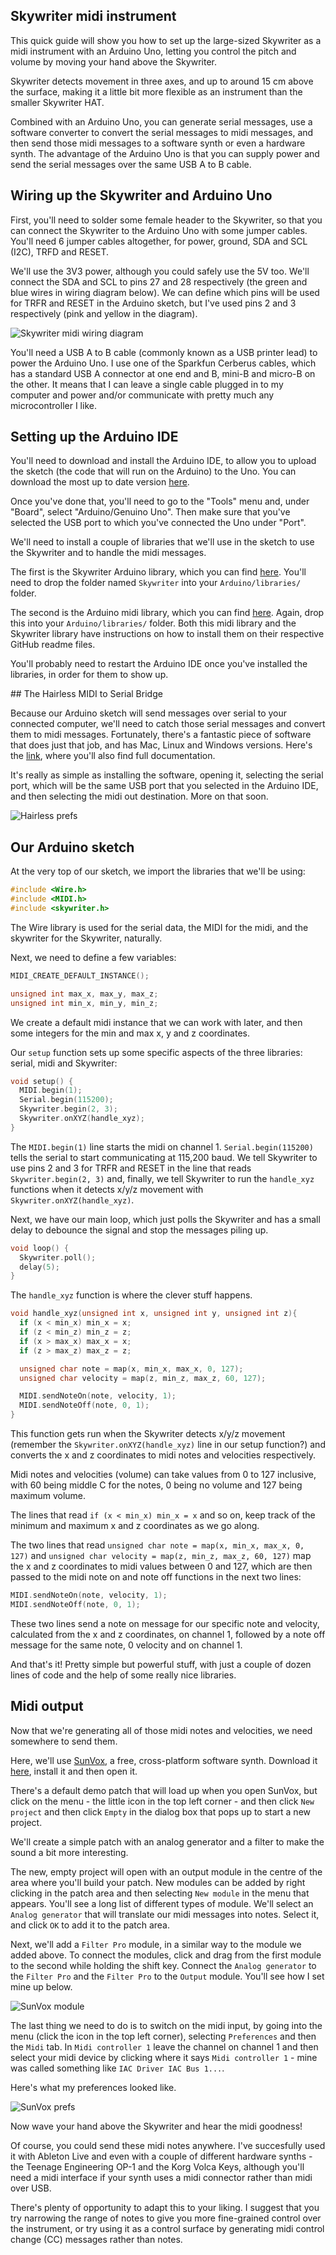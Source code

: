 ## Skywriter midi instrument

This quick guide will show you how to set up the large-sized Skywriter as a
midi instrument with an Arduino Uno, letting you control the pitch and volume
by moving your hand above the Skywriter.

Skywriter detects movement in three axes, and up to around 15 cm above the
surface, making it a little bit more flexible as an instrument than the
smaller Skywriter HAT.

Combined with an Arduino Uno, you can generate serial messages,
use a software converter to convert the serial messages to midi messages, and
then send those midi messages to a software synth or even a hardware synth. The
advantage of the Arduino Uno is that you can supply power and send the serial
messages over the same USB A to B cable.

## Wiring up the Skywriter and Arduino Uno

First, you'll need to solder some female header to the Skywriter, so that you
can connect the Skywriter to the Arduino Uno with some jumper cables. You'll
need 6 jumper cables altogether, for power, ground, SDA and SCL (I2C), TRFD
and RESET.

We'll use the 3V3 power, although you could safely use the 5V too. We'll
connect the SDA and SCL to pins 27 and 28 respectively (the green and blue
wires in wiring diagram below). We can define which pins will be used for
TRFR and RESET in the Arduino sketch, but I've used pins 2 and 3 respectively
(pink and yellow in the diagram).

![Skywriter midi wiring diagram](images/skywriter_midi.jpg)

You'll need a USB A to B cable (commonly known as a USB printer lead) to power
the Arduino Uno. I use one of the Sparkfun Cerberus cables, which has a standard
USB A connector at one end and B, mini-B and micro-B on the other. It means that
I can leave a single cable plugged in to my computer and power and/or
communicate with pretty much any microcontroller I like.

## Setting up the Arduino IDE

You'll need to download and install the Arduino IDE, to allow you to upload the
sketch (the code that will run on the Arduino) to the Uno. You can download the
most up to date version [here](https://www.arduino.cc/en/Main/Software).

Once you've done that, you'll need to go to the "Tools" menu and, under
"Board", select "Arduino/Genuino Uno". Then make sure that you've selected the
USB port to which you've connected the Uno under "Port".

We'll need to install a couple of libraries that we'll use in the sketch to
use the Skywriter and to handle the midi messages.

The first is the Skywriter Arduino library, which you can find
[here](https://github.com/pimoroni/skywriter-hat/tree/master/arduino). You'll
need to drop the folder named `Skywriter` into your `Arduino/libraries/` folder.

The second is the Arduino midi library, which you can find
[here](https://github.com/FortySevenEffects/arduino_midi_library). Again, drop
this into your `Arduino/libraries/` folder. Both this midi library and the
Skywriter library have instructions on how to install them on their respective
GitHub readme files.

You'll probably need to restart the Arduino IDE once you've installed the
libraries, in order for them to show up.

## The Hairless MIDI to Serial Bridge

Because our Arduino sketch will send messages over serial to your connected
computer, we'll need to catch those serial messages and convert them to midi
messages. Fortunately, there's a fantastic piece of software that does just
that job, and has Mac, Linux and Windows versions. Here's the
[link](https://projectgus.github.io/hairless-midiserial/), where you'll also
find full documentation.

It's really as simple as installing the software, opening it, selecting the
serial port, which will be the same USB port that you selected in the Arduino
IDE, and then selecting the midi out destination. More on that soon.

![Hairless prefs](images/hairless_midi.jpg)

## Our Arduino sketch

At the very top of our sketch, we import the libraries that we'll be using:

```c
#include <Wire.h>
#include <MIDI.h>
#include <skywriter.h>
```

The Wire library is used for the serial data, the MIDI for the midi, and the
skywriter for the Skywriter, naturally.

Next, we need to define a few variables:

```c
MIDI_CREATE_DEFAULT_INSTANCE();

unsigned int max_x, max_y, max_z;
unsigned int min_x, min_y, min_z;
```

We create a default midi instance that we can work with later, and then some
integers for the min and max x, y and z coordinates.

Our `setup` function sets up some specific aspects of the three libraries:
serial, midi and Skywriter:

```c
void setup() {
  MIDI.begin(1);
  Serial.begin(115200);
  Skywriter.begin(2, 3);
  Skywriter.onXYZ(handle_xyz);
}
```

The `MIDI.begin(1)` line starts the midi on channel 1. `Serial.begin(115200)`
tells the serial to start communicating at 115,200 baud. We tell Skywriter to
use pins 2 and 3 for TRFR and RESET in the line that reads
`Skywriter.begin(2, 3)` and, finally, we tell Skywriter to run the `handle_xyz`
functions when it detects x/y/z movement with `Skywriter.onXYZ(handle_xyz)`.

Next, we have our main loop, which just polls the Skywriter and has a small
delay to debounce the signal and stop the messages piling up.

```c
void loop() {
  Skywriter.poll();
  delay(5);
}
```

The `handle_xyz` function is where the clever stuff happens.

```c
void handle_xyz(unsigned int x, unsigned int y, unsigned int z){  
  if (x < min_x) min_x = x;
  if (z < min_z) min_z = z;
  if (x > max_x) max_x = x;
  if (z > max_z) max_z = z;

  unsigned char note = map(x, min_x, max_x, 0, 127);
  unsigned char velocity = map(z, min_z, max_z, 60, 127);

  MIDI.sendNoteOn(note, velocity, 1);
  MIDI.sendNoteOff(note, 0, 1);
}
```

This function gets run when the Skywriter detects x/y/z movement (remember the
`Skywriter.onXYZ(handle_xyz)` line in our setup function?) and converts the
x and z coordinates to midi notes and velocities respectively.

Midi notes and velocities (volume) can take values from 0 to 127 inclusive, with
60 being middle C for the notes, 0 being no volume and 127 being maximum volume.

The lines that read `if (x < min_x) min_x = x` and so on, keep track of the
minimum and maximum x and z coordinates as we go along.

The two lines that read `unsigned char note = map(x, min_x, max_x, 0, 127)`
and `unsigned char velocity = map(z, min_z, max_z, 60, 127)` map the x and z
coordinates to midi values between 0 and 127, which are then passed to the
midi note on and note off functions in the next two lines:

```c
MIDI.sendNoteOn(note, velocity, 1);
MIDI.sendNoteOff(note, 0, 1);
```

These two lines send a note on message for our specific note and velocity,
calculated from the x and z coordinates, on channel 1, followed by a note off
message for the same note, 0 velocity and on channel 1.

And that's it! Pretty simple but powerful stuff, with just a couple of dozen
lines of code and the help of some really nice libraries.

## Midi output

Now that we're generating all of those midi notes and velocities, we need
somewhere to send them.

Here, we'll use [SunVox](http://www.warmplace.ru/soft/sunvox/), a free,
cross-platform software synth. Download it
[here](http://www.warmplace.ru/soft/sunvox/sunvox-1.9b.zip), install it and then
open it.

There's a default demo patch that will load up when you open SunVox, but click
on the menu - the little icon in the top left corner - and then click `New
project` and then click `Empty` in the dialog box that pops up to start a new
project.

We'll create a simple patch with an analog generator and a filter to make the
sound a bit more interesting.

The new, empty project will open with an output module in the centre of the
area where you'll build your patch. New modules can be added by right clicking
in the patch area and then selecting `New module` in the menu that appears.
You'll see a long list of different types of module. We'll select an `Analog
generator` that will translate our midi messages into notes. Select it, and click
`OK` to add it to the patch area.

Next, we'll add a `Filter Pro` module, in a similar way to the module we added
above. To connect the modules, click and drag from the first module to the
second while holding the shift key. Connect the `Analog generator` to the
`Filter Pro` and the `Filter Pro` to the `Output` module. You'll see how I set
mine up below.

![SunVox module](images/skywriter_sunvox_module.jpg)

The last thing we need to do is to switch on the midi input, by going into the
menu (click the icon in the top left corner), selecting `Preferences` and then
the `Midi` tab. In `Midi controller 1` leave the channel on channel 1 and
then select your midi device by clicking where it says `Midi controller 1` -
mine was called something like `IAC Driver IAC Bus 1...`.

Here's what my preferences looked like.

![SunVox prefs](images/skywriter_sunvox_prefs.jpg)

Now wave your hand above the Skywriter and hear the midi goodness!

Of course, you could send these midi notes anywhere. I've succesfully used it
with Ableton Live and even with a couple of different hardware synths - the
Teenage Engineering OP-1 and the Korg Volca Keys, although you'll need a midi
interface if your synth uses a midi connector rather than midi over USB.

There's plenty of opportunity to adapt this to your liking. I suggest that you
try narrowing the range of notes to give you more fine-grained control over the
instrument, or try using it as a control surface by generating midi control
change (CC) messages rather than notes.
